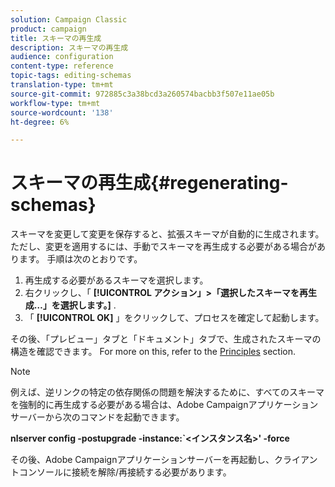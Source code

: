 ```yaml
---
solution: Campaign Classic
product: campaign
title: スキーマの再生成
description: スキーマの再生成
audience: configuration
content-type: reference
topic-tags: editing-schemas
translation-type: tm+mt
source-git-commit: 972885c3a38bcd3a260574bacbb3f507e11ae05b
workflow-type: tm+mt
source-wordcount: '138'
ht-degree: 6%

---
```



# スキーマの再生成{#regenerating-schemas}

スキーマを変更して変更を保存すると、拡張スキーマが自動的に生成されます。 ただし、変更を適用するには、手動でスキーマを再生成する必要がある場合があります。 手順は次のとおりです。

1. 再生成する必要があるスキーマを選択します。
1. 右クリックし、「 **[!UICONTROL アクション」>「選択したスキーマを再生成…」を選択します。]** .
1. 「 **[!UICONTROL OK]** 」をクリックして、プロセスを確定して起動します。

その後、「プレビュー」タブと「ドキュメント」タブで、生成されたスキーマの構造を確認できます。 For more on this, refer to the [Principles](../../configuration/using/data-schemas.md#principles) section.

>[!NOTE]
>
>例えば、逆リンクの特定の依存関係の問題を解決するために、すべてのスキーマを強制的に再生成する必要がある場合は、Adobe Campaignアプリケーションサーバーから次のコマンドを起動できます。
>
>**nlserver config -postupgrade -instance:`&lt;インスタンス名>&#39; -force**
>
>その後、Adobe Campaignアプリケーションサーバーを再起動し、クライアントコンソールに接続を解除/再接続する必要があります。
